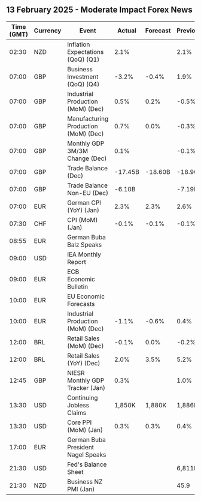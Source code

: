 ## 13 February 2025 - Moderate Impact Forex News

| Time (GMT) | Currency | Event | Actual | Forecast | Previous |
|------|----------|-------|--------|----------|----------|
| 02:30 | NZD | Inflation Expectations (QoQ) (Q1) | 2.1% |  | 2.1% |
| 07:00 | GBP | Business Investment (QoQ) (Q4) | -3.2% | -0.4% | 1.9% |
| 07:00 | GBP | Industrial Production (MoM) (Dec) | 0.5% | 0.2% | -0.5% |
| 07:00 | GBP | Manufacturing Production (MoM) (Dec) | 0.7% | 0.0% | -0.3% |
| 07:00 | GBP | Monthly GDP 3M/3M Change (Dec) | 0.1% |  | -0.1% |
| 07:00 | GBP | Trade Balance (Dec) | -17.45B | -18.60B | -18.90B |
| 07:00 | GBP | Trade Balance Non-EU (Dec) | -6.10B |  | -7.19B |
| 07:00 | EUR | German CPI (YoY) (Jan) | 2.3% | 2.3% | 2.6% |
| 07:30 | CHF | CPI (MoM) (Jan) | -0.1% | -0.1% | -0.1% |
| 08:55 | EUR | German Buba Balz Speaks |  |  |  |
| 09:00 | USD | IEA Monthly Report |  |  |  |
| 09:00 | EUR | ECB Economic Bulletin |  |  |  |
| 10:00 | EUR | EU Economic Forecasts |  |  |  |
| 10:00 | EUR | Industrial Production (MoM) (Dec) | -1.1% | -0.6% | 0.4% |
| 12:00 | BRL | Retail Sales (MoM) (Dec) | -0.1% | 0.0% | -0.2% |
| 12:00 | BRL | Retail Sales (YoY) (Dec) | 2.0% | 3.5% | 5.2% |
| 12:45 | GBP | NIESR Monthly GDP Tracker (Jan) | 0.3% |  | 1.0% |
| 13:30 | USD | Continuing Jobless Claims | 1,850K | 1,880K | 1,886K |
| 13:30 | USD | Core PPI (MoM) (Jan) | 0.3% | 0.3% | 0.4% |
| 17:00 | EUR | German Buba President Nagel Speaks |  |  |  |
| 21:30 | USD | Fed's Balance Sheet |  |  | 6,811B |
| 21:30 | NZD | Business NZ PMI (Jan) |  |  | 45.9 |
